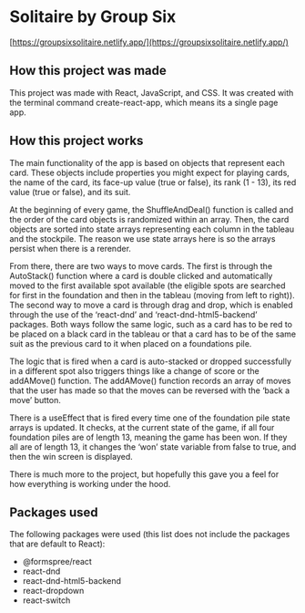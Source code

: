 # Solitaire by Group Six

[https://groupsixsolitaire.netlify.app/](https://groupsixsolitaire.netlify.app/)

## How this project was made

This project was made with React, JavaScript, and CSS. It was created with the terminal command create-react-app, which means its a single page app. 

## How this project works

The main functionality of the app is based on objects that represent each card. These objects include properties you might expect for playing cards, the name of the card, its face-up value (true or false), its rank (1 - 13), its red value (true or false), and its suit.

At the beginning of every game, the ShuffleAndDeal() function is called and the order of the card objects is randomized within an array. Then, the card objects are sorted into state arrays representing each column in the tableau and the stockpile. The reason we use state arrays here is so the arrays persist when there is a rerender.

From there, there are two ways to move cards. The first is through the AutoStack() function where a card is double clicked and automatically moved to the first available spot available (the eligible spots are searched for first in the foundation and then in the tableau (moving from left to right)). The second way to move a card is through drag and drop, which is enabled through the use of the ‘react-dnd’ and ‘react-dnd-html5-backend’ packages. Both ways follow the same logic, such as a card has to be red to be placed on a black card in the tableau or that a card has to be of the same suit as the previous card to it when placed on a foundations pile.

The logic that is fired when a card is auto-stacked or dropped successfully in a different spot also triggers things like a change of score or the addAMove() function. The addAMove() function records an array of moves that the user has made so that the moves can be reversed with the ‘back a move’ button.

There is a useEffect that is fired every time one of the foundation pile state arrays is updated. It checks, at the current state of the game, if all four foundation piles are of length 13, meaning the game has been won. If they all are of length 13, it changes the ‘won’ state variable from false to true, and then the win screen is displayed.

There is much more to the project, but hopefully this gave you a feel for how everything is working under the hood. 
 
## Packages used

The following packages were used (this list does not include the packages that are default to React):

- @formspree/react
- react-dnd
- react-dnd-html5-backend
- react-dropdown
- react-switch
